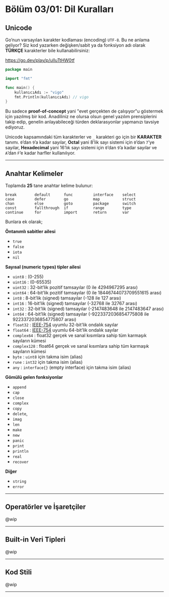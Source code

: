 # Bölüm 03/01: Dil Kuralları

## Unicode

Go’nun varsayılan karakter kodlaması (encoding) `UTF-8`. Bu ne anlama geliyor?
Siz kod yazarken değişken/sabit ya da fonksiyon adı olarak **TÜRKÇE** karakterler
bile kullanabilirsiniz:

https://go.dev/play/p/ulIuTtHW0tf

```go
package main

import "fmt"

func main() {
	kullanıcıAdı := "vigo"
	fmt.Println(kullanıcıAdı) // vigo
}
```

Bu sadece **proof-of-concept** yani "evet gerçekten de çalışıyor"u göstermek
için yazılmış bir kod. Anadiliniz ne olursa olsun genel yazılım prensiplerini
takip edip, genelin anlayabileceği türden deklarasyonlar yapmanızı tavsiye
ediyoruz.

Unicode kapsamındaki tüm karakterler ve `_` karakteri go için bir **KARAKTER**
tanımı. `0`’dan `9`’a kadar sayılar, **Octal** yani 8’lik sayı sistemi için
`0`’dan `7`’ye sayılar, **Hexadecimal** yani 16’lık sayı sistemi için `0`’dan
`9`’a kadar sayılar ve `A`’dan `F`’e kadar harfler kullanılıyor.

---

## Anahtar Kelimeler

Toplamda **25** tane anahtar kelime bulunur:

    break        default      func         interface    select
    case         defer        go           map          struct
    chan         else         goto         package      switch
    const        fallthrough  if           range        type
    continue     for          import       return       var

Bunlara ek olarak;

**Öntanımlı sabitler ailesi**  

- `true`
- `false`
- `iota`
- `nil`


**Sayısal (numeric types) tipler ailesi**  

- `uint8` : (0-255)
- `uint16` : (0-65535)
- `uint32` : 32-bit’lik pozitif tamsayılar (0 ile 4294967295 arası)
- `uint64` : 64-bit’lik pozitif tamsayılar (0 ile 18446744073709551615 arası)
- `int8` : 8-bit’lik (signed) tamsayılar (-128 ile 127 arası)
- `int16` : 16-bit’lik (signed) tamsayılar (-32768 ile 32767 arası)
- `int32` : 32-bit’lik (signed) tamsayılar (-2147483648 ile 2147483647 arası)
- `int64` : 64-bit’lik (signed) tamsayılar (-9223372036854775808 ile 9223372036854775807 arası)
- `float32` : [IEEE-754][01] uyumlu 32-bit’lik ondalık sayılar
- `float64` : [IEEE-754][01] uyumlu 64-bit’lik ondalık sayılar
- `complex64` : float32 gerçek ve sanal kısımlara sahip tüm karmaşık sayıların kümesi
- `complex128` : float64 gerçek ve sanal kısımlara sahip tüm karmaşık sayıların kümesi
- `byte` : `uint8` için takma isim (alias)
- `rune` : `int32` için takma isim (alias)
- `any` : `interface{}` (empty interface) için takma isim (alias)

**Gömülü gelen fonksiyonlar**  

- `append`
- `cap`
- `close`
- `complex`
- `copy`
- `delete`, 
- `imag`
- `len`
- `make`
- `new`
- `panic`
- `print`
- `println`
- `real`
- `recover`

**Diğer**  

- `string`
- `error`

---

## Operatörler ve İşaretçiler

@wip

---

## Built-in Veri Tipleri

@wip

---

## Kod Stili

@wip

---

[01]: https://en.wikipedia.org/wiki/IEEE_754